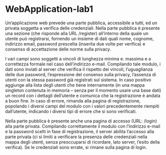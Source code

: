 # WebApplication-lab1

Un’applicazione web prevede una parte pubblica, accessibile a tutti, ed un privata soggetta a
verifica delle credenziali.
Nella parte pubblica è presente una sezione (che risponde alla URL /register) all’interno della
quale un utente può registrarsi, fornendo un insieme di dati quali nome, cognome, indirizzo email,
password prescelta (inserita due volte per verifica) e consenso di accettazione delle
norme sulla privacy. 

I vari campi sono soggetti a vincoli di lunghezza minima e. massima e a
correttezza formale nel caso dell’indirizzo e-mail. Compilando tale modulo, i dati sono inviati
al server che verifica il rispetto dei vincoli, l’uguaglianza delle due password, l’espressione del
consenso sulla privacy, l’assenza di utenti con la stessa password già registrati sul sistema. In
caso positivo aggiunge alla lista degli utenti che tiene internamente (in una mappa singleton
contenuta in memoria – senza per il momento usare una base dati) un record con i dettagli
dell’utente e comunica che la registrazione è andata a buon fine. In caso di errore, rimanda
alla pagina di registrazione, popolando i diversi campi del modulo con i valori
precedentemente riempiti dall’utente, indicando i diversi tipi di errore che si sono verificati.

Nella parte pubblica è presente anche una pagina di accesso (URL: /login) alla parte privata.
Compilando correttamente il modulo con l’indirizzo e-mail e la password scelti in fase di
registrazione, il server abilita l’accesso alla parte privata (ci si limiti a verificare la presenza
delle credenziali nella mappa degli utenti, senza preoccuparsi di ricordare, lato server, l’esito
della verifica). Se le credenziali sono errate, si rimane sulla pagina di login.
